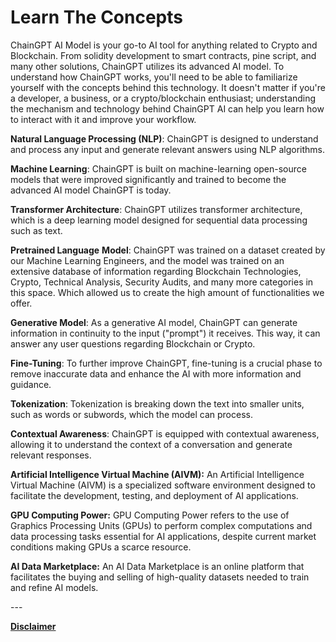 # Learn The Concepts

ChainGPT AI Model is your go-to AI tool for anything related to Crypto and Blockchain. From solidity development to smart contracts, pine script, and many other solutions, ChainGPT utilizes its advanced AI model. To understand how ChainGPT works, you'll need to be able to familiarize yourself with the concepts behind this technology. It doesn't matter if you're a developer, a business, or a crypto/blockchain enthusiast; understanding the mechanism and technology behind ChainGPT AI can help you learn how to interact with it and improve your workflow.&#x20;

**Natural Language Processing (NLP)**: ChainGPT is designed to understand and process any input and generate relevant answers using NLP algorithms.&#x20;

**Machine Learning**: ChainGPT is built on machine-learning open-source models that were improved significantly and trained to become the advanced AI model ChainGPT is today.

**Transformer Architecture**: ChainGPT utilizes transformer architecture, which is a deep learning model designed for sequential data processing such as text.

**Pretrained Language** **Model**:  ChainGPT was trained on a dataset created by our Machine Learning Engineers, and the model was trained on an extensive database of information regarding Blockchain Technologies, Crypto, Technical Analysis, Security Audits, and many more categories in this space. Which allowed us to create the high amount of functionalities we offer.

**Generative Model**:  As a generative AI model, ChainGPT can generate information in continuity to the input ("prompt") it receives. This way, it can answer any user questions regarding Blockchain or Crypto.&#x20;

**Fine-Tuning**: To further improve ChainGPT, fine-tuning is a crucial phase to remove inaccurate data and enhance the AI with more information and guidance.&#x20;

**Tokenization**: Tokenization is breaking down the text into smaller units, such as words or subwords, which the model can process.

**Contextual Awareness**: ChainGPT is equipped with contextual awareness, allowing it to understand the context of a conversation and generate relevant responses.

**Artificial Intelligence Virtual Machine (AIVM):** An Artificial Intelligence Virtual Machine (AIVM) is a specialized software environment designed to facilitate the development, testing, and deployment of AI applications.

**GPU Computing Power:** GPU Computing Power refers to the use of Graphics Processing Units (GPUs) to perform complex computations and data processing tasks essential for AI applications, despite current market conditions making GPUs a scarce resource.

**AI Data Marketplace:** An AI Data Marketplace is an online platform that facilitates the buying and selling of high-quality datasets needed to train and refine AI models.



\---

[**Disclaimer**](../../misc/legal-docs/disclaimer.md)

